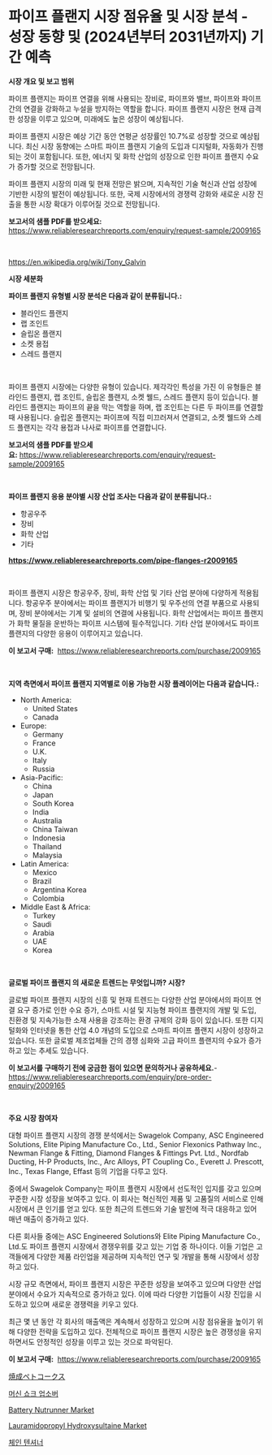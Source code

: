 <p><h1>파이프 플랜지 시장 점유율 및 시장 분석 - 성장 동향 및 (2024년부터 2031년까지) 기간 예측</h1></p><p><strong>시장 개요 및 보고 범위</strong></p>
<p><p>파이프 플랜지는 파이프 연결을 위해 사용되는 장비로, 파이프와 밸브, 파이프와 파이프 간의 연결을 강화하고 누설을 방지하는 역할을 합니다. 파이프 플랜지 시장은 현재 급격한 성장을 이루고 있으며, 미래에도 높은 성장이 예상됩니다. </p><p>파이프 플랜지 시장은 예상 기간 동안 연평균 성장률인 10.7%로 성장할 것으로 예상됩니다. 최신 시장 동향에는 스마트 파이프 플랜지 기술의 도입과 디지털화, 자동화가 진행되는 것이 포함됩니다. 또한, 에너지 및 화학 산업의 성장으로 인한 파이프 플랜지 수요가 증가할 것으로 전망됩니다. </p><p>파이프 플랜지 시장의 미래 및 현재 전망은 밝으며, 지속적인 기술 혁신과 산업 성장에 기반한 시장의 발전이 예상됩니다. 또한, 국제 시장에서의 경쟁력 강화와 새로운 시장 진출을 통한 시장 확대가 이루어질 것으로 전망됩니다.</p></p>
<p><strong>보고서의 샘플 PDF를 받으세요:</strong> <a href="https://www.reliableresearchreports.com/enquiry/request-sample/2009165">https://www.reliableresearchreports.com/enquiry/request-sample/2009165</a></p>
<p>&nbsp;</p>
<p><a href="https://en.wikipedia.org/wiki/Tony_Galvin">https://en.wikipedia.org/wiki/Tony_Galvin</a></p>
<p><strong>시장 세분화</strong></p>
<p><strong>파이프 플랜지 유형별 시장 분석은 다음과 같이 분류됩니다.:</strong></p>
<p><ul><li>블라인드 플랜지</li><li>랩 조인트</li><li>슬립온 플랜지</li><li>소켓 용접</li><li>스레드 플랜지</li></ul></p>
<p>&nbsp;</p>
<p><p>파이프 플랜지 시장에는 다양한 유형이 있습니다. 제각각인 특성을 가진 이 유형들은 블라인드 플랜지, 랩 조인트, 슬립온 플랜지, 소켓 웰드, 스레드 플랜지 등이 있습니다. 블라인드 플랜지는 파이프의 끝을 막는 역할을 하며, 랩 조인트는 다른 두 파이프를 연결할 때 사용됩니다. 슬립온 플랜지는 파이프에 직접 미끄러져서 연결되고, 소켓 웰드와 스레드 플랜지는 각각 용접과 나사로 파이프를 연결합니다.</p></p>
<p><strong>보고서의 샘플 PDF를 받으세요:</strong>&nbsp;<a href="https://www.reliableresearchreports.com/enquiry/request-sample/2009165">https://www.reliableresearchreports.com/enquiry/request-sample/2009165</a></p>
<p>&nbsp;</p>
<p><strong> 파이프 플랜지 응용 분야별 시장 산업 조사는 다음과 같이 분류됩니다.:</strong></p>
<p><ul><li>항공우주</li><li>장비</li><li>화학 산업</li><li>기타</li></ul></p>
<p><strong><a href="https://www.reliableresearchreports.com/pipe-flanges-r2009165">https://www.reliableresearchreports.com/pipe-flanges-r2009165</a></strong></p>
<p>&nbsp;</p>
<p><p>파이프 플랜지 시장은 항공우주, 장비, 화학 산업 및 기타 산업 분야에 다양하게 적용됩니다. 항공우주 분야에서는 파이프 플랜지가 비행기 및 우주선의 연결 부품으로 사용되며, 장비 분야에서는 기계 및 설비의 연결에 사용됩니다. 화학 산업에서는 파이프 플랜지가 화학 물질을 운반하는 파이프 시스템에 필수적입니다. 기타 산업 분야에서도 파이프 플랜지의 다양한 응용이 이루어지고 있습니다.</p></p>
<p><strong>이 보고서 구매:</strong>&nbsp; <a href="https://www.reliableresearchreports.com/purchase/2009165">https://www.reliableresearchreports.com/purchase/2009165</a></p>
<p>&nbsp;</p>
<p><strong>지역 측면에서 파이프 플랜지 지역별로 이용 가능한 시장 플레이어는 다음과 같습니다.:</strong></p>
<p><ul>
    <li>
        North America:
        <ul>
            <li>United States</li>
            <li>Canada</li>
        </ul>
    </li>
    <li>
        Europe:
        <ul>
            <li>Germany</li>
            <li>France</li>
            <li>U.K.</li>
            <li>Italy</li>
            <li>Russia</li>
        </ul>
    </li>
    <li>
        Asia-Pacific:
        <ul>
            <li>China</li>
            <li>Japan</li>
            <li>South Korea</li>
            <li>India</li>
            <li>Australia</li>
            <li>China Taiwan</li>
            <li>Indonesia</li>
            <li>Thailand</li>
            <li>Malaysia</li>
        </ul>
    </li>
    <li>
        Latin America:
        <ul>
            <li>Mexico</li>
            <li>Brazil</li>
            <li>Argentina Korea</li>
            <li>Colombia</li>
        </ul>
    </li>
    <li>
        Middle East & Africa:
        <ul>
            <li>Turkey</li>
            <li>Saudi</li>
            <li>Arabia</li>
            <li>UAE</li>
            <li>Korea</li>
        </ul>
    </li>
    </ul></p>
<p>&nbsp;</p>
<p><strong>글로벌 파이프 플랜지 의 새로운 트렌드는 무엇입니까? 시장?</strong></p>
<p><p>글로벌 파이프 플랜지 시장의 신흥 및 현재 트렌드는 다양한 산업 분야에서의 파이프 연결 요구 증가로 인한 수요 증가, 스마트 시설 및 지능형 파이프 플랜지의 개발 및 도입, 친환경 및 지속가능한 소재 사용을 강조하는 환경 규제의 강화 등이 있습니다. 또한 디지털화와 인터넷을 통한 산업 4.0 개념의 도입으로 스마트 파이프 플랜지 시장이 성장하고 있습니다. 또한 글로벌 제조업체들 간의 경쟁 심화와 고급 파이프 플랜지의 수요가 증가하고 있는 추세도 있습니다.</p></p>
<p><strong>이 보고서를 구매하기 전에 궁금한 점이 있으면 문의하거나 공유하세요.</strong>- <a href="https://www.reliableresearchreports.com/enquiry/pre-order-enquiry/2009165">https://www.reliableresearchreports.com/enquiry/pre-order-enquiry/2009165</a></p>
<p>&nbsp;</p>
<p><strong>주요 시장 참여자</strong></p>
<p><p>대형 파이프 플랜지 시장의 경쟁 분석에서는 Swagelok Company, ASC Engineered Solutions, Elite Piping Manufacture Co., Ltd., Senior Flexonics Pathway Inc., Newman Flange & Fitting, Diamond Flanges & Fittings Pvt. Ltd., Nordfab Ducting, H-P Products, Inc., Arc Alloys, PT Coupling Co., Everett J. Prescott, Inc., Texas Flange, Effast 등의 기업을 다루고 있다. </p><p>중에서 Swagelok Company는 파이프 플랜지 시장에서 선도적인 입지를 갖고 있으며 꾸준한 시장 성장을 보여주고 있다. 이 회사는 혁신적인 제품 및 고품질의 서비스로 인해 시장에서 큰 인기를 얻고 있다. 또한 최근의 트렌드와 기술 발전에 적극 대응하고 있어 매년 매출이 증가하고 있다.</p><p>다른 회사들 중에는 ASC Engineered Solutions와 Elite Piping Manufacture Co., Ltd.도 파이프 플랜지 시장에서 경쟁우위를 갖고 있는 기업 중 하나이다. 이들 기업은 고객들에게 다양한 제품 라인업을 제공하며 지속적인 연구 및 개발을 통해 시장에서 성장하고 있다.</p><p>시장 규모 측면에서, 파이프 플랜지 시장은 꾸준한 성장을 보여주고 있으며 다양한 산업 분야에서 수요가 지속적으로 증가하고 있다. 이에 따라 다양한 기업들이 시장 진입을 시도하고 있으며 새로운 경쟁력을 키우고 있다.</p><p>최근 몇 년 동안 각 회사의 매출액은 계속해서 성장하고 있으며 시장 점유율을 높이기 위해 다양한 전략을 도입하고 있다. 전체적으로 파이프 플랜지 시장은 높은 경쟁성을 유지하면서도 안정적인 성장을 이루고 있는 것으로 파악된다.</p></p>
<p><strong>이 보고서 구매:</strong>&nbsp;&nbsp;<a href="https://www.reliableresearchreports.com/purchase/2009165">https://www.reliableresearchreports.com/purchase/2009165</a></p>
<p><p><a href="https://github.com/RandallRunte2023/Market-Research-Report-List-2/blob/main/123169142869.md">焼成ペトコークス</a></p><p><a href="https://github.com/LuckeyCorbin/Market-Research-Report-List-2/blob/main/444776954558.md">머신 쇼크 업소버</a></p><p><a href="https://github.com/cheribeninsig/Market-Research-Report-List-1/blob/main/battery-nutrunner-market.md">Battery Nutrunner Market</a></p><p><a href="https://www.linkedin.com/pulse/lauramidopropyl-hydroxysultaine-market-size-growth-industry-6wu9f">Lauramidopropyl Hydroxysultaine Market</a></p><p><a href="https://github.com/shampaakter36/Market-Research-Report-List-2/blob/main/955638354557.md">체인 텐셔너</a></p></p>
